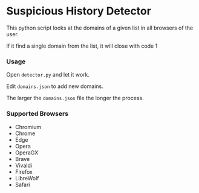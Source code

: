 # Suspicious History Detector

This python script looks at the domains of a given list in all browsers of the user.

If it find a single domain from the list, it will close with code 1

### Usage

Open `detector.py` and let it work.

Edit `domains.json` to add new domains.

The larger the `domains.json` file the longer the process.

### Supported Browsers
* Chromium
* Chrome
* Edge
* Opera
* OperaGX
* Brave
* Vivaldi
* Firefox
* LibreWolf
* Safari
